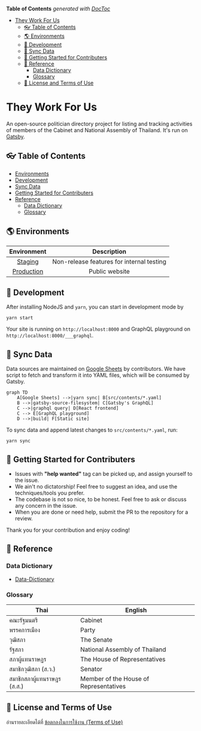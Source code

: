 <!-- START doctoc generated TOC please keep comment here to allow auto update -->
<!-- DON'T EDIT THIS SECTION, INSTEAD RE-RUN doctoc TO UPDATE -->

**Table of Contents** _generated with [DocToc](https://github.com/thlorenz/doctoc)_

- [They Work For Us](#they-work-for-us)
  - [👓 Table of Contents](#-table-of-contents)
  - [🌎 Environments](#-environments)
  - [🍳 Development](#-development)
  - [📑 Sync Data](#-sync-data)
  - [🙋 Getting Started for Contributers](#-getting-started-for-contributers)
  - [📖 Reference](#-reference)
    - [Data Dictionary](#data-dictionary)
    - [Glossary](#glossary)
  - [🤝 License and Terms of Use](#-license-and-terms-of-use)

<!-- END doctoc generated TOC please keep comment here to allow auto update -->

# They Work For Us

An open-source politician directory project for listing and tracking activities of members of the Cabinet and National Assembly of Thailand. It's run on [Gatsby](https://www.gatsbyjs.org).

## 👓 Table of Contents

- [Environments](#environments)
- [Development](#development)
- [Sync Data](#sync-data)
- [Getting Started for Contributers](#getting-started-for-contributers)
- [Reference](#reference)
  - [Data Dictionary](#data-dictionary)
  - [Glossary](#glossary)

## 🌎 Environments

|                     Environment                     |                Description                |
| :-------------------------------------------------: | :---------------------------------------: |
| [Staging](https://staging.theyworkforus.wevis.info) | Non-release features for internal testing |
|   [Production](https://theyworkforus.wevis.info)    |              Public website               |

## 🍳 Development

After installing NodeJS and `yarn`, you can start in development mode by

```console
yarn start
```

Your site is running on `http://localhost:8000` and GraphQL playground on `http://localhost:8000/___graphql`.

## 📑 Sync Data

Data sources are maintained on [Google Sheets](https://docs.google.com/spreadsheets/d/1kcom8zgR-FMCGu78bCwilxq5-GrE4NVr5cE4L7geUuo) by contributors. We have script to fetch and transform it into YAML files, which will be consumed by Gatsby.

```mermaid
graph TD
    A[Google Sheets] -->|yarn sync| B[src/contents/*.yaml]
    B -->|gatsby-source-filesystem| C[Gatsby's GraphQL]
    C -->|graphql query| D[React frontend]
    C --> E[GraphQL playground]
    D -->|build| F[Static site]
```

To sync data and append latest changes to `src/contents/*.yaml`, run:

```console
yarn sync
```

## 🙋 Getting Started for Contributers

- Issues with **"help wanted"** tag can be picked up, and assign yourself to the issue.
- We ain't no dictatorship! Feel free to suggest an idea, and use the techniques/tools you prefer.
- The codebase is not so nice, to be honest. Feel free to ask or discuss any concern in the issue.
- When you are done or need help, submit the PR to the repository for a review.

Thank you for your contribution and enjoy coding!

## 📖 Reference

### Data Dictionary

- [Data-Dictionary](https://github.com/codeforthailand/politician-directory/wiki/Data-Dictionary)

### Glossary

| Thai                        | English                                |
| --------------------------- | -------------------------------------- |
| คณะรัฐมนตรี                 | Cabinet                                |
| พรรคการเมือง                | Party                                  |
| วุฒิสภา                     | The Senate                             |
| รัฐสภา                      | National Assembly of Thailand          |
| สภาผู้แทนราษฏร              | The House of Representatives           |
| สมาชิกวุฒิสภา (ส.ว.)        | Senator                                |
| สมาชิกสภาผู้แทนราษฎร (ส.ส.) | Member of the House of Representatives |

## 🤝 License and Terms of Use

อ่านรายละเอียดได้ที่ [ข้อตกลงในการใช้งาน (Terms of Use)](https://wevis.info/terms-of-use/)

